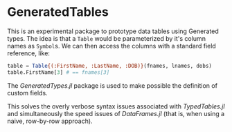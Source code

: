# GeneratedTables

This is an experimental package to prototype data tables using Generated types. The idea
is that a `Table` would be parameterized by it's column names as `Symbol`s.
We can then access the columns with a standard field reference, like:
```julia
table = Table{(:FirstName, :LastName, :DOB)}(fnames, lnames, dobs)
table.FirstName[3] # == fnames[3]
```

The *GeneratedTypes.jl* package is used to make possible the definition of
custom fields.

This solves the overly verbose syntax issues associated with *TypedTables.jl*
and simultaneously the speed issues of *DataFrames.jl* (that is, when using a
naive, row-by-row approach).
